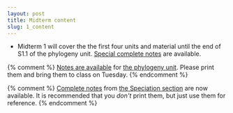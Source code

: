 ```yaml
---
layout: post
title: Midterm content
slug: 1_content
---
```


* Midterm 1 will cover the the first four units and material until the end of S1.1 of the phylogeny unit. [Special complete notes](/materials/midterm1.complete.pdf) are available.

{% comment %} 
[Notes are available](/materials/phylogeny.handouts.pdf) for [the phylogeny unit](/phylogeny.html). Please print them and bring them to class on Tuesday.
{% endcomment %} 

{% comment %} 
[Complete notes](/materials/speciation.complete.pdf) from [the Speciation section](/speciation.html) are now available. It is recommended that you _don't_ print them, but just use them for reference.
{% endcomment %} 

